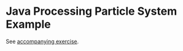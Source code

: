 # Java Processing Particle System Example

See [accompanying exercise](https://www.notion.so/weareacademy/Java-Particle-System-Code-Reading-exercise-4175446bbebb4ef5b235084c03b17744).